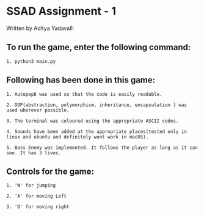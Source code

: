 # SSAD Assignment - 1
Written by Aditya Yadavalli

## To run the game, enter the following command:
	1. python3 main.py


## Following has been done in this game:
	1. Autopep8 was used so that the code is easily readable.

	2. OOP(abstraction, polymorphism, inheritance, encapsulation ) was used wherever possible.

	3. The terminal was coloured using the appropriate ASCII codes.

	4. Sounds have been added at the appropriate places(tested only in linux and ubuntu and definitely wont work in macOS).

	5. Boss Enemy was implemented. It follows the player as long as it can see. It has 3 lives.


## Controls for the game:

	1. 'W' for jumping

	2. 'A' for moving Left

	3. 'D' for moving right
